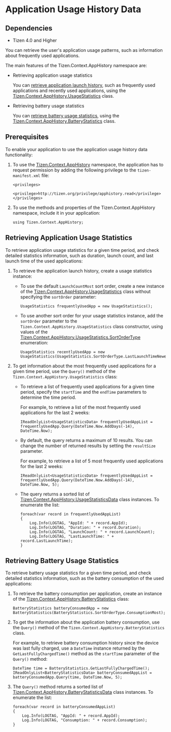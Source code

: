 # Application Usage History Data
## Dependencies
-   Tizen 4.0 and Higher

You can retrieve the user's application usage patterns, such as information about frequently used applications.

The main features of the Tizen.Context.AppHistory namespace are:

-   Retrieving application usage statistics

    You can [retrieve application launch history](#retrieve_usage_stats), such as frequently used applications and recently used applications, using the [Tizen.Context.AppHistory.UsageStatistics](https://developer.tizen.org/dev-guide/csapi/api/Tizen.Context.AppHistory.UsageStatisticsData.html) class.

-   Retrieving battery usage statistics

    You can [retrieve battery usage statistics](#retrieve_battery_stats), using the [Tizen.Context.AppHistory.BatteryStatistics](https://developer.tizen.org/dev-guide/csapi/api/Tizen.Context.AppHistory.BatteryStatistics.html) class.

## Prerequisites


To enable your application to use the application usage history data functionality:

1.  To use the [Tizen.Context.AppHistory](https://developer.tizen.org/dev-guide/csapi/api/Tizen.Context.AppHistory.html) namespace, the application has to request permission by adding the following privilege to the `tizen-manifest.xml` file:

    ``` 
    <privileges>
       <privilege>http://tizen.org/privilege/apphistory.read</privilege>
    </privileges>
    ```

2.  To use the methods and properties of the Tizen.Context.AppHistory namespace, include it in your application:

    ``` 
    using Tizen.Context.AppHistory;
    ```

<a name="retrieve_usage_stats"></a>	
## Retrieving Application Usage Statistics 

To retrieve application usage statistics for a given time period, and check detailed statistics information, such as duration, launch count, and last launch time of the used applications:

1.  To retrieve the application launch history, create a usage statistics instance:
    -   To use the default `LaunchCountMost` sort order, create a new instance of the [Tizen.Context.AppHistory.UsageStatistics](https://developer.tizen.org/dev-guide/csapi/api/Tizen.Context.AppHistory.UsageStatistics.html) class without specifying the `sortOrder` parameter:

        ``` 
        UsageStatistics frequentlyUsedApp = new UsageStatistics();
        ```

    -   To use another sort order for your usage statistics instance, add the `sortOrder` parameter to the `Tizen.Context.AppHistory.UsageStatistics` class constructor, using values of the [Tizen.Context.AppHistory.UsageStatistics.SortOrderType](https://developer.tizen.org/dev-guide/csapi/api/Tizen.Context.AppHistory.UsageStatistics.SortOrderType.html) enumeration:

        ``` 
        UsageStatistics recentlyUsedApp = new UsageStatistics(UsageStatistics.SortOrderType.LastLaunchTimeNewest);
        ```

2.  To get information about the most frequently used applications for a given time period, use the `Query()` method of the `Tizen.Context.AppHistory.UsageStatistics` class:
    -   To retrieve a list of frequently used applications for a given time period, specify the `startTime` and the `endTime` parameters to determine the time period.

        For example, to retrieve a list of the most frequently used applications for the last 2 weeks:

        ``` 
        IReadOnlyList<UsageStatisticsData> frequentlyUsedAppList = frequentlyUsedApp.Query(DateTime.Now.AddDays(-14), DateTime.Now);
        ```

    -   By default, the query returns a maximum of 10 results. You can change the number of returned results by setting the `resultSize` parameter.

        For example, to retrieve a list of 5 most frequently used applications for the last 2 weeks:

        ``` 
        IReadOnlyList<UsageStatisticsData> frequentlyUsedAppList = frequentlyUsedApp.Query(DateTime.Now.AddDays(-14), DateTime.Now, 5);
        ```

    -   The query returns a sorted list of [Tizen.Context.AppHistory.UsageStatisticsData](https://developer.tizen.org/dev-guide/csapi/api/Tizen.Context.AppHistory.UsageStatisticsData.html) class instances. To enumerate the list:

        ``` 
        foreach(var record in frequentlyUsedAppList)
        {
            Log.Info(LOGTAG, "AppId: " + record.AppId);
            Log.Info(LOGTAG, "Duration: " + record.Duration);
            Log.Info(LOGTAG, "LaunchCount: " + record.LaunchCount);
            Log.Info(LOGTAG, "LastLaunchTime: " + record.LastLaunchTime);
        }
        ```

<a name="retrieve_battery_stats"></a>		
## Retrieving Battery Usage Statistics 

To retrieve battery usage statistics for a given time period, and check detailed statistics information, such as the battery consumption of the used applications:

1.  To retrieve the battery consumption per application, create an instance of the [Tizen.Context.AppHistory.BatteryStatistics](https://developer.tizen.org/dev-guide/csapi/api/Tizen.Context.AppHistory.BatteryStatistics.html) class:

    ``` 
    BatteryStatistics batteryConsumedApp = new BatteryStatistics(BatteryStatistics.SortOrderType.ConsumptionMost);
    ```

2.  To get the information about the application battery consumption, use the `Query()` method of the `Tizen.Context.AppHistory.BatteryStatistics` class.

    For example, to retrieve battery consumption history since the device was last fully charged, use a `DateTime` instance returned by the `GetLastFullyChargedTime()` method as the `startTime` parameter of the `Query()` method:

    ``` 
    DateTime time = BatteryStatistics.GetLastFullyChargedTime();
    IReadOnlyList<BatteryStatisticsData> batteryConsumedAppList = batteryConsumedApp.Query(time, DateTime.Now, 5);
    ```

3.  The `Query()` method returns a sorted list of [Tizen.Context.AppHistory.BatteryStatisticsData](https://developer.tizen.org/dev-guide/csapi/api/Tizen.Context.AppHistory.BatteryStatisticsData.html) class instances. To enumerate the list:

    ``` 
    foreach(var record in batteryConsumedAppList)
    {
        Log.Info(LOGTAG, "AppId: " + record.AppId);
        Log.Info(LOGTAG, "Consumption: " + record.Consumption);
    }
    ```
